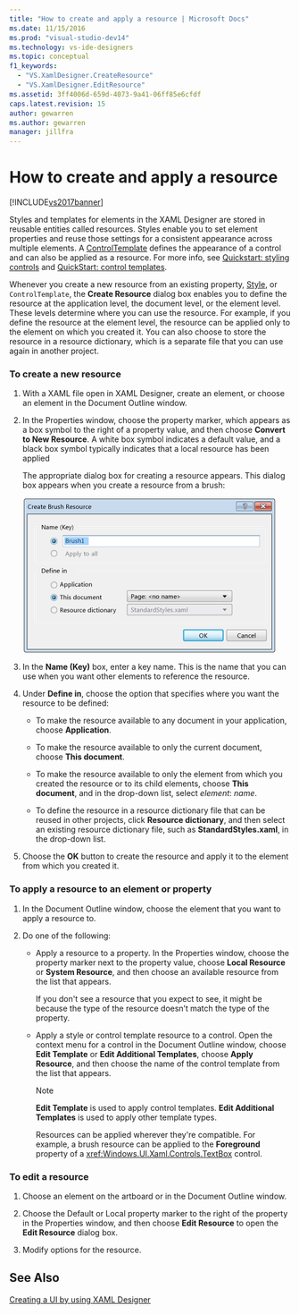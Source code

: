 ```yaml
---
title: "How to create and apply a resource | Microsoft Docs"
ms.date: 11/15/2016
ms.prod: "visual-studio-dev14"
ms.technology: vs-ide-designers
ms.topic: conceptual
f1_keywords: 
  - "VS.XamlDesigner.CreateResource"
  - "VS.XamlDesigner.EditResource"
ms.assetid: 3ff4006d-659d-4073-9a41-06ff85e6cfdf
caps.latest.revision: 15
author: gewarren
ms.author: gewarren
manager: jillfra
---
```

# How to create and apply a resource
[!INCLUDE[vs2017banner](../includes/vs2017banner.md)]

Styles and templates for elements in the XAML Designer are stored in reusable entities called resources. Styles enable you to set element properties and reuse those settings for a consistent appearance across multiple elements. A [ControlTemplate](http://msdn.microsoft.com/library/windows/apps/windows.ui.xaml.controls.controltemplate.aspx) defines the appearance of a control and can also be applied as a resource. For more info, see [Quickstart: styling controls](http://go.microsoft.com/fwlink/?LinkID=248239) and [QuickStart: control templates](http://go.microsoft.com/fwlink/?LinkID=247982).  
  
 Whenever you create a new resource from an existing property, [Style](http://msdn.microsoft.com/library/windows/apps/windows.ui.xaml.style.aspx), or `ControlTemplate`, the **Create Resource** dialog box enables you to define the resource at the application level, the document level, or the element level. These levels determine where you can use the resource. For example, if you define the resource at the element level, the resource can be applied only to the element on which you created it. You can also choose to store the resource in a resource dictionary, which is a separate file that you can use again in another project.  
  
### To create a new resource  
  
1. With a XAML file open in XAML Designer, create an element, or choose an element in the Document Outline window.  
  
2. In the Properties window, choose the property marker, which appears as a box symbol to the right of a property value, and then choose **Convert to New Resource**. A white box symbol indicates a default value, and a black box symbol typically indicates that a local resource has been applied  
  
     The appropriate dialog box for creating a resource appears. This dialog box appears when you create a resource from a brush:  
  
     ![Create Resource Dialog Box](../designers/media/xaml-create-resource.png "xaml_create_resource")  
  
3. In the **Name (Key)** box, enter a key name. This is the name that you can use when you want other elements to reference the resource.  
  
4. Under **Define in**, choose the option that specifies where you want the resource to be defined:  
  
    -   To make the resource available to any document in your application, choose **Application**.  
  
    -   To make the resource available to only the current document, choose **This document**.  
  
    -   To make the resource available to only the element from which you created the resource or to its child elements, choose **This document**, and in the drop-down list, select *element*: *name*.  
  
    -   To define the resource in a resource dictionary file that can be reused in other projects, click **Resource dictionary**, and then select an existing resource dictionary file, such as **StandardStyles.xaml**, in the drop-down list.  
  
5. Choose the **OK** button to create the resource and apply it to the element from which you created it.  
  
### To apply a resource to an element or property  
  
1. In the Document Outline window, choose the element that you want to apply a resource to.  
  
2. Do one of the following:  
  
   - Apply a resource to a property. In the Properties window, choose the property marker next to the property value, choose **Local Resource** or **System Resource**, and then choose an available resource from the list that appears.  
  
      If you don't see a resource that you expect to see, it might be because the type of the resource doesn’t match the type of the property.  
  
   - Apply a style or control template resource to a control. Open the context menu for a control in the Document Outline window, choose **Edit Template** or **Edit Additional Templates**, choose **Apply Resource**, and then choose the name of the control template from the list that appears.  
  
     > [!NOTE]
     >  **Edit Template** is used to apply control templates. **Edit Additional Templates** is used to apply other template types.  
  
     Resources can be applied wherever they're compatible. For example, a brush resource can be applied to the **Foreground** property of a <xref:Windows.UI.Xaml.Controls.TextBox> control.  
  
### To edit a resource  
  
1. Choose an element on the artboard or in the Document Outline window.  
  
2. Choose the Default or Local property marker to the right of the property in the Properties window, and then choose **Edit Resource** to open the **Edit Resource** dialog box.  
  
3. Modify options for the resource.  
  
## See Also  
 [Creating a UI by using XAML Designer](../designers/creating-a-ui-by-using-xaml-designer-in-visual-studio.md)

